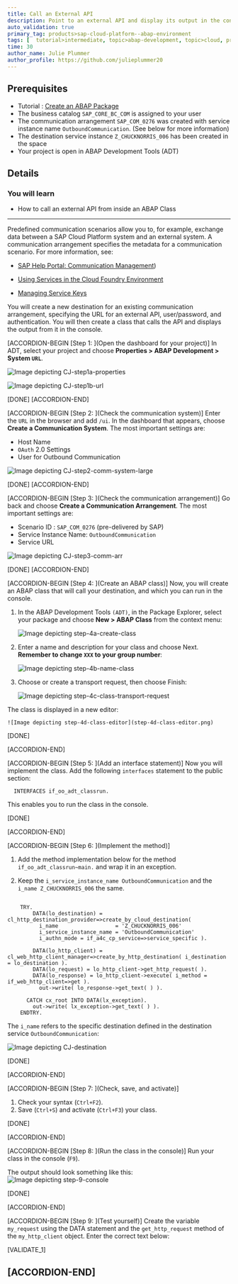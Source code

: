 ```yaml
---
title: Call an External API
description: Point to an external API and display its output in the console.
auto_validation: true
primary_tag: products>sap-cloud-platform--abap-environment
tags: [  tutorial>intermediate, topic>abap-development, topic>cloud, products>sap-cloud-platform ]
time: 30
author_name: Julie Plummer
author_profile: https://github.com/julieplummer20
---
```


## Prerequisites  
- Tutorial : [Create an ABAP Package](https://developers.sap.com/tutorials/abap-dev-create-package.html)
- The business catalog `SAP_CORE_BC_COM` is assigned to your user
- The communication arrangement `SAP_COM_0276` was created with service instance name `OutboundCommunication`. (See below for more information)
- The destination service instance `Z_CHUCKNORRIS_006` has been created in the space
- Your project is open in ABAP Development Tools (ADT)

## Details
### You will learn  
  - How to call an external API from inside an ABAP Class

---

Predefined communication scenarios allow you to, for example, exchange data between a SAP Cloud Platform system and an external system.
 A communication arrangement specifies the metadata for a communication scenario.
 For more information, see:

- [SAP Help Portal: Communication Management](https://help.sap.com/viewer/65de2977205c403bbc107264b8eccf4b/Cloud/en-US/2e84a10c430645a88bdbfaaa23ac9ff7.html))

 - [Using Services in the Cloud Foundry Environment](https://help.sap.com/viewer/65de2977205c403bbc107264b8eccf4b/Cloud/en-US/f22029f0e7404448ab65f71ff5b0804d.html)

 - [Managing Service Keys](https://docs.cloudfoundry.org/devguide/services/service-keys.html)

You will create a new destination for an existing communication arrangement, specifying the URL for an external API, user/password, and authentication.
You will then create a class that calls the API and displays the output from it in the console.

[ACCORDION-BEGIN [Step 1: ](Open the dashboard for your project)]
In ADT, select your project and choose **Properties > ABAP Development > System `URL`**.

![Image depicting CJ-step1a-properties](CJ-step1a-properties.png)  

![Image depicting CJ-step1b-url](CJ-step1b-url.png)  

[DONE]
[ACCORDION-END]

[ACCORDION-BEGIN [Step 2: ](Check the communication system)]
Enter the `URL` in the browser and add `/ui`.
In the dashboard that appears, choose **Create a Communication System**.
The most important settings are:

- Host Name
- `OAuth` 2.0 Settings
- User for Outbound Communication

![Image depicting CJ-step2-comm-system-large](CJ-step2-comm-system-large.png)  

[DONE]
[ACCORDION-END]

[ACCORDION-BEGIN [Step 3: ](Check the communication arrangement)]
Go back and choose **Create a Communication Arrangement**.
The most important settings are:

- Scenario ID : `SAP_COM_0276` (pre-delivered by SAP)
- Service Instance Name: `OutboundCommunication`
- Service URL

![Image depicting CJ-step3-comm-arr](CJ-step3-comm-arr.png)  


[DONE]
[ACCORDION-END]

[ACCORDION-BEGIN [Step 4: ](Create an ABAP class)]
Now, you will create an ABAP class that will call your destination, and which you can run in the console.

1. In the ABAP Development Tools `(ADT)`, in the Package Explorer, select your package and choose **New > ABAP Class** from the context menu:

    ![Image depicting step-4a-create-class](step-4a-create-class.png)

2. Enter a name and description for your class and choose Next. **Remember to change `XXX` to your group number**:

    ![Image depicting step-4b-name-class](step-4b-name-class.png)

3. Choose or create a transport request, then choose Finish:

    ![Image depicting step-4c-class-transport-request](step-4c-class-transport-request.png)

The class is displayed in a new editor:

    ![Image depicting step-4d-class-editor](step-4d-class-editor.png)

[DONE]

[ACCORDION-END]

[ACCORDION-BEGIN [Step 5: ](Add an interface statement)]
Now you will implement the class.
Add the following `interfaces` statement to the public section:

```ABAP
  INTERFACES if_oo_adt_classrun.
```
This enables you to run the class in the console.

[DONE]

[ACCORDION-END]

[ACCORDION-BEGIN [Step 6: ](Implement the method)]
  1. Add the method implementation below for the method `if_oo_adt_classrun~main.` and wrap it in an exception.

  2. Keep the `i_service_instance_name OutboundCommunication` and the `i_name Z_CHUCKNORRIS_006` the same.


```ABAP

    TRY.
        DATA(lo_destination) = cl_http_destination_provider=>create_by_cloud_destination(
          i_name                  = 'Z_CHUCKNORRIS_006'
          i_service_instance_name = 'OutboundCommunication'
          i_authn_mode = if_a4c_cp_service=>service_specific ).

        DATA(lo_http_client) = cl_web_http_client_manager=>create_by_http_destination( i_destination = lo_destination ).
        DATA(lo_request) = lo_http_client->get_http_request( ).
        DATA(lo_response) = lo_http_client->execute( i_method = if_web_http_client=>get ).
          out->write( lo_response->get_text( ) ).

      CATCH cx_root INTO DATA(lx_exception).
        out->write( lx_exception->get_text( ) ).
    ENDTRY.

```
The `i_name` refers to the specific destination defined in the destination service `OutboundCommunication`:

![Image depicting CJ-destination](CJ-destination.png)


[DONE]

[ACCORDION-END]

[ACCORDION-BEGIN [Step 7: ](Check, save, and activate)]
1. Check your syntax (`Ctrl+F2`).
2. Save (`Ctrl+S`) and activate (`Ctrl+F3`) your class.

[DONE]

[ACCORDION-END]

[ACCORDION-BEGIN [Step 8: ](Run the class in the console)]
Run your class in the console (`F9`).

The output should look something like this:
![Image depicting step-9-console](step-9-console.png)

[DONE]

[ACCORDION-END]

[ACCORDION-BEGIN [Step 9: ](Test yourself)]
Create the variable `my_request` using the DATA statement and the `get_http_request` method of the `my_http_client` object. Enter the correct text below:

[VALIDATE_1]

[ACCORDION-END]
---
